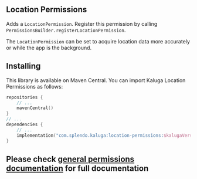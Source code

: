 ## Location Permissions
Adds a `LocationPermission`. Register this permission by calling `PermissionsBuilder.registerLocationPermission`.

The `LocationPermission` can be set to acquire location data more accurately or while the app is the background.

## Installing
This library is available on Maven Central. You can import Kaluga Location Permissions as follows:

 ```kotlin
 repositories {
     // ...
     mavenCentral()
 }
 // ...
 dependencies {
     // ...
     implementation("com.splendo.kaluga:location-permissions:$kalugaVersion")
 }
 ```

## Please check [general permissions documentation](../base-permissions) for full documentation